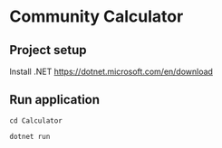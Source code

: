 # Community Calculator

## Project setup

Install .NET <https://dotnet.microsoft.com/en/download>

## Run application 
```
cd Calculator
```
```
dotnet run
```